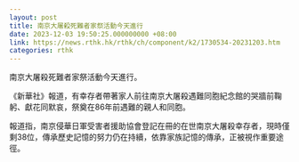 ```yaml
---
layout: post
title: 南京大屠殺死難者家祭活動今天進行
date: 2023-12-03 19:50:25.000000000 +08:00
link: https://news.rthk.hk/rthk/ch/component/k2/1730534-20231203.htm
categories: rthk
---
```


南京大屠殺死難者家祭活動今天進行。

《新華社》報道，有幸存者帶著家人前往南京大屠殺遇難同胞紀念館的哭牆前鞠躬、獻花同默哀，祭奠在86年前遇難的親人和同胞。

報道指，南京侵華日軍受害者援助協會登記在冊的在世南京大屠殺幸存者，現時僅剩38位，傳承歷史記憶的努力仍在持續，依靠家族記憶的傳承，正被視作重要途徑。

